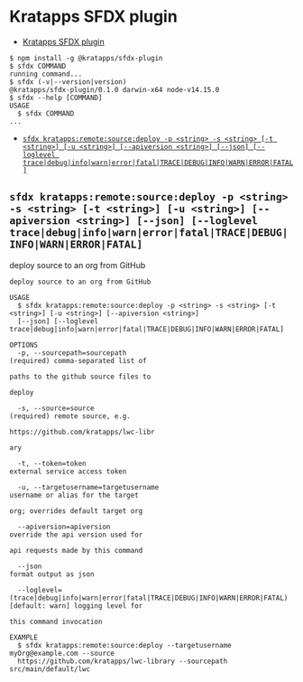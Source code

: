 # Kratapps SFDX plugin

<!-- toc -->
* [Kratapps SFDX plugin](#kratapps-sfdx-plugin)
<!-- tocstop -->

<!-- install -->

<!-- usage -->
```sh-session
$ npm install -g @kratapps/sfdx-plugin
$ sfdx COMMAND
running command...
$ sfdx (-v|--version|version)
@kratapps/sfdx-plugin/0.1.0 darwin-x64 node-v14.15.0
$ sfdx --help [COMMAND]
USAGE
  $ sfdx COMMAND
...
```
<!-- usagestop -->

<!-- commands -->
* [`sfdx kratapps:remote:source:deploy -p <string> -s <string> [-t <string>] [-u <string>] [--apiversion <string>] [--json] [--loglevel trace|debug|info|warn|error|fatal|TRACE|DEBUG|INFO|WARN|ERROR|FATAL]`](#sfdx-kratappsremotesourcedeploy--p-string--s-string--t-string--u-string---apiversion-string---json---loglevel-tracedebuginfowarnerrorfataltracedebuginfowarnerrorfatal)

## `sfdx kratapps:remote:source:deploy -p <string> -s <string> [-t <string>] [-u <string>] [--apiversion <string>] [--json] [--loglevel trace|debug|info|warn|error|fatal|TRACE|DEBUG|INFO|WARN|ERROR|FATAL]`

deploy source to an org from GitHub

```
deploy source to an org from GitHub

USAGE
  $ sfdx kratapps:remote:source:deploy -p <string> -s <string> [-t <string>] [-u <string>] [--apiversion <string>] 
  [--json] [--loglevel trace|debug|info|warn|error|fatal|TRACE|DEBUG|INFO|WARN|ERROR|FATAL]

OPTIONS
  -p, --sourcepath=sourcepath                                                       (required) comma-separated list of
                                                                                    paths to the github source files to
                                                                                    deploy

  -s, --source=source                                                               (required) remote source, e.g.
                                                                                    https://github.com/kratapps/lwc-libr
                                                                                    ary

  -t, --token=token                                                                 external service access token

  -u, --targetusername=targetusername                                               username or alias for the target
                                                                                    org; overrides default target org

  --apiversion=apiversion                                                           override the api version used for
                                                                                    api requests made by this command

  --json                                                                            format output as json

  --loglevel=(trace|debug|info|warn|error|fatal|TRACE|DEBUG|INFO|WARN|ERROR|FATAL)  [default: warn] logging level for
                                                                                    this command invocation

EXAMPLE
  $ sfdx kratapps:remote:source:deploy --targetusername myOrg@example.com --source 
  https://github.com/kratapps/lwc-library --sourcepath src/main/default/lwc
```
<!-- commandsstop -->
